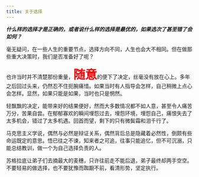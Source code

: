 ```yaml
---
title: 关于选择
---
```



<strong><em><p>什么样的选择才是正确的，或者说什么样的选择是最优的，如果选次了甚至错了会如何？</p></strong></em>
<p>毫无疑问，在一些人生的重要节点，选择方向不同，人生也会大不相同。但在做那些重大决策时，我们是否准备好了呢？</p>
<p>也许当时并不清楚那份重量，<strong><font color=red size=6>随意</font></strong>的便下了决定，丝毫没有放在心上。多年之后回过头来，仍然忍不住扼腕痛惜。如果当时有人指导会怎样，自己稍微上点心会怎样。显然，如果只能是如果，当时也只是惘然。</p>
<p>轻飘飘的决定，能带来好的结果便好，然而大多数情况都不如人意，甚至令人痛苦万分，苦果自尝。在郁郁寡欢的瞬间埋怨过去，埋怨环境，埋怨自己，痛恨失去了太多机会，错过了太多机遇。回首而望，剩下的只有微鬓霜和泪千行了。</p>
<p>马克思主义学说，偶然与必然是辩证关系，偶然背后总是隐藏着必然性，倒颇有些命运既定的意思。悟已往之不谏，知来者之可追，往事只能追忆，但不可沉溺，只能总结教训，做一个为自己选择负责的人。</p>
<p>苏格拉底让弟子们去摘最大的麦穗，只许往前走不能后退，弟子最终却两手空空。不要轻易的做选择，也不要犹豫而踟蹰不前，看清形势，坚定执行。</p>